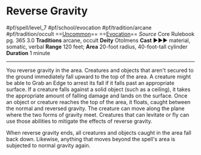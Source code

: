 # Reverse Gravity
#pf/spell/level_7 #pf/school/evocation #pf/tradition/arcane #pf/tradition/occult
==[Uncommon](../../../Traits/Uncommon.md)== ==[Evocation](../../../Traits/Evocation.md)==
*Source* Core Rulebook pg. 365 3.0
**Traditions** arcane, occult
**Deity** Otolmens
**Cast** ►►► material, somatic, verbal
**Range** 120 feet; **Area** 20-foot radius, 40-foot-tall cylinder
**Duration** 1 minute

---
You reverse gravity in the area. Creatures and objects that aren't secured to the ground immediately fall upward to the top of the area. A creature might be able to Grab an Edge to arrest its fall if it falls past an appropriate surface. If a creature falls against a solid object (such as a ceiling), it takes the appropriate amount of falling damage and lands on the surface. Once an object or creature reaches the top of the area, it floats, caught between the normal and reversed gravity. The creature can move along the plane where the two forms of gravity meet. Creatures that can levitate or fly can use those abilities to mitigate the effects of reverse gravity.

When reverse gravity ends, all creatures and objects caught in the area fall back down. Likewise, anything that moves beyond the spell's area is subjected to normal gravity again.